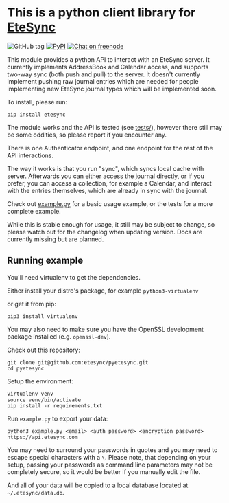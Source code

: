 # This is a python client library for [EteSync](https://www.etesync.com)

![GitHub tag](https://img.shields.io/github/tag/etesync/pyetesync.svg)
[![PyPI](https://img.shields.io/pypi/v/etesync.svg)](https://pypi.python.org/pypi/etesync/)
[![Chat on freenode](https://img.shields.io/badge/irc.freenode.net-%23EteSync-blue.svg)](https://webchat.freenode.net/?channels=#etesync)

This module provides a python API to interact with an EteSync server.
It currently implements AddressBook and Calendar access, and supports two-way
sync (both push and pull) to the server.
It doesn't currently implement pushing raw journal entries which are needed for
people implementing new EteSync journal types which will be implemented soon.

To install, please run:

```
pip install etesync
```

The module works and the API is tested (see [tests/](tests/)), however there still
may be some oddities, so please report if you encounter any.

There is one Authenticator endpoint, and one endpoint for the rest of the API
interactions.

The way it works is that you run "sync", which syncs local cache with server.
Afterwards you can either access the journal directly, or if you prefer,
you can access a collection, for example a Calendar, and interact with the
entries themselves, which are already in sync with the journal.

Check out [example.py](example.py) for a basic usage example, or the tests
for a more complete example.

While this is stable enough for usage, it still may be subject to change, so
please watch out for the changelog when updating version.
Docs are currently missing but are planned.

## Running example

You'll need virtualenv to get the dependencies.

Either install your distro's package, for example `python3-virtualenv`

or get it from pip:

```
pip3 install virtualenv
```

You may also need to make sure you have the OpenSSL development package
installed (e.g. `openssl-dev`).

Check out this repository:

```
git clone git@github.com:etesync/pyetesync.git
cd pyetesync
```

Setup the environment:

```
virtualenv venv
source venv/bin/activate
pip install -r requirements.txt
```

Run `example.py` to export your data:

```
python3 example.py <email> <auth password> <encryption password> https://api.etesync.com
```

You may need to surround your passwords in quotes and you may need to escape special characters with a `\`.
Please note, that depending on your setup, passing your passwords as command line parameters may not be completely secure,
so it would be better if you manually edit the file.

And all of your data will be copied to a local database located at `~/.etesync/data.db`.
